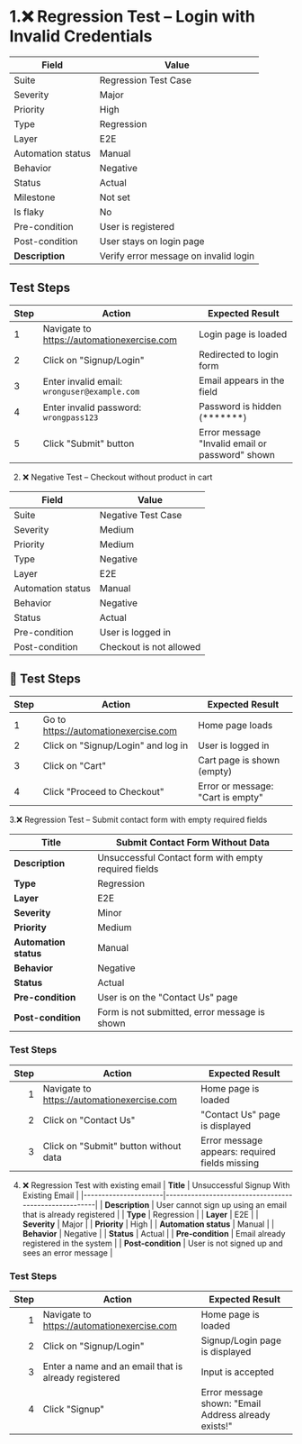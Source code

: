 # 1.❌ Regression Test – Login with Invalid Credentials

| Field              | Value                                 |
|--------------------|-------------------------------------|
| Suite              | Regression Test Case                 |
| Severity           | Major                               |
| Priority           | High                                |
| Type               | Regression                         |
| Layer              | E2E                                |
| Automation status   | Manual                             |
| Behavior           | Negative                           |
| Status             | Actual                             |
| Milestone          | Not set                           |
| Is flaky           | No                                |
| Pre-condition      | User is registered                  |
| Post-condition     | User stays on login page            |
| **Description**    | Verify error message on invalid login |

## Test Steps

| Step | Action                                            | Expected Result                               |
|-------|-------------------------------------------------|-----------------------------------------------|
| 1     | Navigate to https://automationexercise.com       | Login page is loaded                          |
| 2     | Click on "Signup/Login"                           | Redirected to login form                      |
| 3     | Enter invalid email: `wronguser@example.com`     | Email appears in the field                    |
| 4     | Enter invalid password: `wrongpass123`            | Password is hidden (*******)                  |
| 5     | Click "Submit" button                             | Error message "Invalid email or password" shown |




2. ❌ Negative Test – Checkout without product in cart

| Field             | Value                           |
|------------------|----------------------------------|
| Suite            | Negative Test Case              |
| Severity         | Medium                          |
| Priority         | Medium                          |
| Type             | Negative                        |
| Layer            | E2E                             |
| Automation status| Manual                          |
| Behavior         | Negative                        |
| Status           | Actual                          |
| Pre-condition    | User is logged in               |
| Post-condition   | Checkout is not allowed         |

## 🧪 Test Steps

| Step | Action                                              | Expected Result                               |
|------|-----------------------------------------------------|-----------------------------------------------|
| 1    | Go to https://automationexercise.com                | Home page loads                               |
| 2    | Click on "Signup/Login" and log in                  | User is logged in                             |
| 3    | Click on "Cart"                                     | Cart page is shown (empty)                    |
| 4    | Click "Proceed to Checkout"                         | Error or message: "Cart is empty"             |


3.❌ Regression Test – Submit contact form with empty required fields

| **Title**             | Submit Contact Form Without Data                      |
|----------------------|--------------------------------------------------------|
| **Description**       | Unsuccessful Contact form with empty required fields  |
| **Type**              | Regression                                             |
| **Layer**             | E2E                                                    |
| **Severity**          | Minor                                                  |
| **Priority**          | Medium                                                 |
| **Automation status** | Manual                                                 |
| **Behavior**          | Negative                                               |
| **Status**            | Actual                                                 |
| **Pre-condition**     | User is on the "Contact Us" page                       |
| **Post-condition**    | Form is not submitted, error message is shown          |

### Test Steps

| **Step** | **Action**                                | **Expected Result**                             |
|---------:|--------------------------------------------|-------------------------------------------------|
| 1        | Navigate to https://automationexercise.com | Home page is loaded                             |
| 2        | Click on "Contact Us"                      | "Contact Us" page is displayed                   |
| 3        | Click on "Submit" button without data      | Error message appears: required fields missing  |



4. ❌ Regression Test with existing email
| **Title**             | Unsuccessful Signup With Existing Email              |
|----------------------|-------------------------------------------------------|
| **Description**       | User cannot sign up using an email that is already registered |
| **Type**              | Regression                                            |
| **Layer**             | E2E                                                   |
| **Severity**          | Major                                                 |
| **Priority**          | High                                                  |
| **Automation status** | Manual                                                |
| **Behavior**          | Negative                                              |
| **Status**            | Actual                                                |
| **Pre-condition**     | Email already registered in the system                |
| **Post-condition**    | User is not signed up and sees an error message       |

### Test Steps

| **Step** | **Action**                                         | **Expected Result**                                      |
|---------:|-----------------------------------------------------|----------------------------------------------------------|
| 1        | Navigate to https://automationexercise.com          | Home page is loaded                                      |
| 2        | Click on "Signup/Login"                             | Signup/Login page is displayed                           |
| 3        | Enter a name and an email that is already registered | Input is accepted                                        |
| 4        | Click "Signup"                                      | Error message shown: "Email Address already exists!"     |
